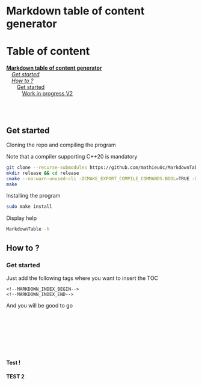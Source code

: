 # Markdown table of content generator

<!--MARKDOWN_INDEX_BEGIN-->
# Table of content

**[Markdown table of content generator](#markdown-table-of-content-generator)**<br/>
&emsp;*[Get started](#get-started)*<br/>
&emsp;*[How to ?](#how-to-)*<br/>
&emsp;&emsp;[Get started](#get-started-1)<br/>
&emsp;&emsp;&emsp;[Work in progress V2](#work-in-progress-v2)<br/>
<!--MARKDOWN_INDEX_END-->

<br/><br/>
## Get started

Cloning the repo and compiling the program

Note that a compiler supporting C++20 is mandatory
```bash
git clone --recurse-submodules https://github.com/mathieu0c/MarkdownTable.git && cd MarkdownTable
mkdir release && cd release
cmake --no-warn-unused-cli -DCMAKE_EXPORT_COMPILE_COMMANDS:BOOL=TRUE -DCMAKE_BUILD_TYPE:STRING=Release ..
make
```

Installing the program
```bash
sudo make install
```

Display help
```bash
MarkdownTable -h
```

## How to ?

### Get started

Just add the following tags where you want to insert the TOC

```
<!--MARKDOWN_INDEX_BEGIN-->
<!--MARKDOWN_INDEX_END-->
```

And you will be good to go

<br/><br/><br/><br/><br/><br/>

#### Test   !

#### TEST 2   
